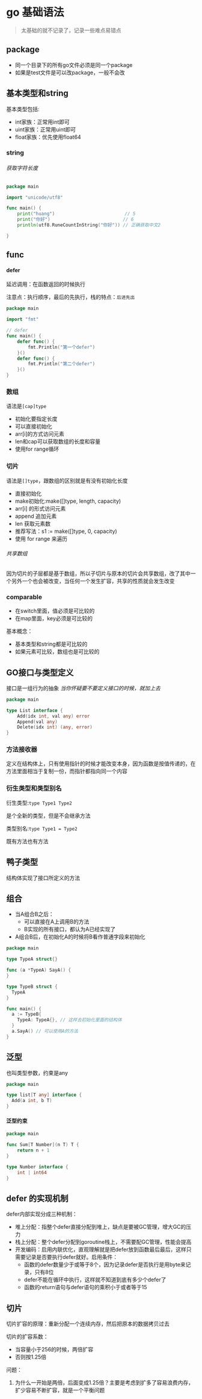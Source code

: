 # go 基础语法

> 太基础的就不记录了，记录一些难点易错点

## package

- 同一个目录下的所有go文件必须是同一个package
- 如果是test文件是可以改package，一般不会改

## 基本类型和string

基本类型包括:

- int家族：正常用int即可
- uint家族：正常用uint即可
- float家族：优先使用float64

### string

###### 获取字符长度

```go
package main

import "unicode/utf8"

func main() {
	print("huang")                          // 5
	print("你好")                           // 6
	println(utf8.RuneCountInString("你好")) // 正确获取中文2

}

```

## func

#### defer

延迟调用：在函数返回的时候执行

注意点：执行顺序，最后的先执行，栈的特点：`后进先出`

```go
package main

import "fmt"

// defer
func main() {
	defer func() {
		fmt.Println("第一个defer")
	}()
	defer func() {
		fmt.Println("第二个defer")
	}()
}
```

### 数组

语法是`[cap]type`

- 初始化要指定长度
- 可以直接初始化
- arr[i]的方式访问元素
- len和cap可以获取数组的长度和容量
- 使用for range循环

### 切片

语法是`[]type`，跟数组的区别就是有没有初始化长度

- 直接初始化
- make初始化:make([]type, length, capacity)
- arr[i] 的形式访问元素
- append 追加元素
- len 获取元素数
- 推荐写法：s1 := make([]type, 0, capacity)
- 使用 for range 来遍历

###### 共享数组

因为切片的子层都是基于数组，所以子切片与原本的切片会共享数组，改了其中一个另外一个也会被改变，当任何一个发生扩容，共享的性质就会发生改变

### comparable

- 在switch里面，值必须是可比较的
- 在map里面，key必须是可比较的

基本概念：

- 基本类型和string都是可比较的
- 如果元素可比较，数组也是可比较的

## GO接口与类型定义

接口是一组行为的抽象 *当你怀疑要不要定义接口的时候，就加上去*

```go
package main

type List interface {
	Add(idx int, val any) error
	Append(val any)
	Delete(idx int) (any, error)
}
```

### 方法接收器

定义在结构体上，只有使用指针的时候才能改变本身，因为函数是按值传递的，在方法里面相当于复制一份，而指针都指向同一个内容

### 衍生类型和类型别名

衍生类型:`type Type1 Type2`

是个全新的类型，但是不会继承方法

类型别名:`type Type1 = Type2`

既有方法也有方法

## 鸭子类型

结构体实现了接口所定义的方法

## 组合

- 当A组合B之后：
   - 可以直接在A上调用B的方法
   - B实现的所有接口，都认为A已经实现了
- A组合B后，在初始化A的时候将B看作普通字段来初始化

```go
package main

type TypeA struct{}

func (a *TypeA) SayA() {
}

type TypeB struct {
  TypeA
}

func main() {
  a := TypeB{
    TypeA: TypeA{}, // 这样去初始化里面的结构体
  }
  a.SayA() // 可以使用A的方法
}
```

## 泛型

也叫类型参数，约束是any

```go
package main

type list[T any] interface {
  Add(a int, b T)
}
```

#### 泛型约束

```go
package main

func Sum[T Number](n T) T {
	return n + 1
}

type Number interface {
	int | int64
}
```

## defer 的实现机制

defer内部实现分成三种机制：
- 堆上分配：指整个defer直接分配到堆上，缺点是要被GC管理，增大GC的压力
- 栈上分配：整个defer分配到goroutine栈上，不需要配GC管理，性能会提高
- 开发编码：启用内联优化，直观理解就是把defer放到函数最后最后，这样只需要记录是否要执行defer就好。启用条件：
   - 函数的defer数量少于或等于8个，因为记录defer是否执行是用byte来记录，只有8位
   - defer不能在循环中执行，这样就不知道到底有多少个defer了
   - 函数的return语句与defer语句的乘积小于或者等于15

## 切片

切片扩容的原理：重新分配一个连续内存，然后把原本的数据拷贝过去

切片的扩容系数：
- 当容量小于256的时候，两倍扩容
- 否则按1.25倍

问题：
1. 为什么一开始是两倍，后面变成1.25倍？主要是考虑到扩多了容易浪费内存，扩少容易不断扩容，就是一个平衡问题